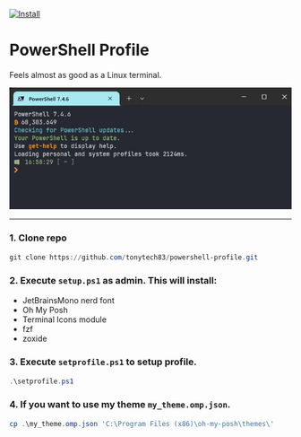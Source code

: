[![Install](https://github.com/tonytech83/powershell-profile/actions/workflows/main.yml/badge.svg)](https://github.com/tonytech83/powershell-profile/actions/workflows/main.yml)
# PowerShell Profile

Feels almost as good as a Linux terminal.

![pic](pic.png)

<hr>

### 1.  Clone repo
```powershell
git clone https://github.com/tonytech83/powershell-profile.git
```

### 2. Execute `setup.ps1` as **admin**. This will install:

  - JetBrainsMono nerd font
  - Oh My Posh
  - Terminal Icons module
  - fzf
  - zoxide

### 3. Execute `setprofile.ps1` to setup profile.
```powershell
.\setprofile.ps1
```

### 4.  If you want to use my theme `my_theme.omp.json`.
```powershell
cp .\my_theme.omp.json 'C:\Program Files (x86)\oh-my-posh\themes\'
```

